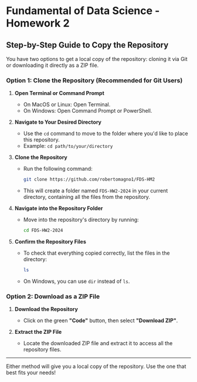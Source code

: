 # Fundamental of Data Science - Homework 2

## Step-by-Step Guide to Copy the Repository

You have two options to get a local copy of the repository: cloning it via Git or downloading it directly as a ZIP file.

### Option 1: Clone the Repository (Recommended for Git Users)

1. **Open Terminal or Command Prompt**
   - On MacOS or Linux: Open Terminal.
   - On Windows: Open Command Prompt or PowerShell.

2. **Navigate to Your Desired Directory**
   - Use the `cd` command to move to the folder where you'd like to place this repository.
   - Example: `cd path/to/your/directory`

3. **Clone the Repository**
   - Run the following command:
     ```bash
     git clone https://github.com/robertomagno1/FDS-HM2
     ```
   - This will create a folder named `FDS-HW2-2024` in your current directory, containing all the files from the repository.

4. **Navigate into the Repository Folder**
   - Move into the repository's directory by running:
     ```bash
     cd FDS-HW2-2024
     ```

5. **Confirm the Repository Files**
   - To check that everything copied correctly, list the files in the directory:
     ```bash
     ls
     ```
   - On Windows, you can use `dir` instead of `ls`.

### Option 2: Download as a ZIP File

1. **Download the Repository**
   - Click on the green **"Code"** button, then select **"Download ZIP"**.

2. **Extract the ZIP File**
   - Locate the downloaded ZIP file and extract it to access all the repository files.

---

Either method will give you a local copy of the repository. Use the one that best fits your needs!
